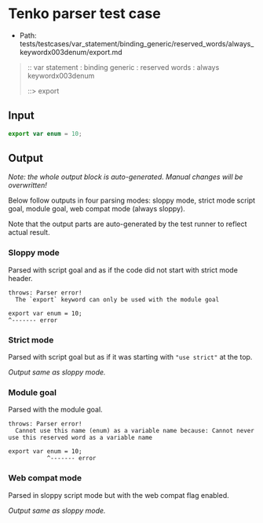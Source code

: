 # Tenko parser test case

- Path: tests/testcases/var_statement/binding_generic/reserved_words/always_keywordx003denum/export.md

> :: var statement : binding generic : reserved words : always keywordx003denum
>
> ::> export

## Input

`````js
export var enum = 10;
`````

## Output

_Note: the whole output block is auto-generated. Manual changes will be overwritten!_

Below follow outputs in four parsing modes: sloppy mode, strict mode script goal, module goal, web compat mode (always sloppy).

Note that the output parts are auto-generated by the test runner to reflect actual result.

### Sloppy mode

Parsed with script goal and as if the code did not start with strict mode header.

`````
throws: Parser error!
  The `export` keyword can only be used with the module goal

export var enum = 10;
^------- error
`````

### Strict mode

Parsed with script goal but as if it was starting with `"use strict"` at the top.

_Output same as sloppy mode._

### Module goal

Parsed with the module goal.

`````
throws: Parser error!
  Cannot use this name (enum) as a variable name because: Cannot never use this reserved word as a variable name

export var enum = 10;
           ^------- error
`````


### Web compat mode

Parsed in sloppy script mode but with the web compat flag enabled.

_Output same as sloppy mode._
